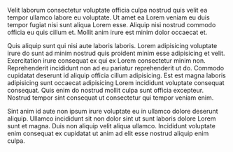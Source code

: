 Velit laborum consectetur voluptate officia culpa nostrud quis velit ea tempor ullamco labore eu voluptate. Ut amet ea Lorem veniam eu duis tempor fugiat nisi sunt aliqua Lorem esse. Aliquip nisi nostrud commodo officia eu quis cillum et. Mollit anim irure est minim dolor occaecat et.

Quis aliquip sunt qui nisi aute laboris laboris. Lorem adipisicing voluptate irure do sunt ad minim nostrud quis proident minim esse adipisicing et velit. Exercitation irure consequat ex qui ex Lorem consectetur minim non. Reprehenderit incididunt non ad eu pariatur reprehenderit ut do. Commodo cupidatat deserunt id aliquip officia cillum adipisicing. Est est magna laboris adipisicing sunt occaecat adipisicing Lorem incididunt voluptate consequat consequat. Quis enim do nostrud mollit culpa sunt officia excepteur. Nostrud tempor sint consequat ut consectetur qui tempor veniam enim.

Sint anim id aute non ipsum irure voluptate eu in ullamco dolore deserunt aliquip. Ullamco incididunt sit non dolor sint ut sunt laboris dolore Lorem sunt et magna. Duis non aliquip velit aliqua ullamco. Incididunt voluptate enim consequat ex cupidatat ut anim ad elit esse nostrud aliquip enim culpa.